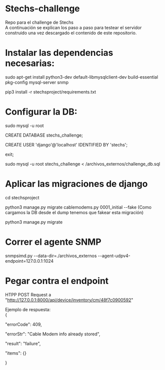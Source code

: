 # Stechs-challenge
Repo para el challenge de Stechs  
A continuación se explican los paso a paso para testear el servidor construido una vez descargado el contenido de este repositorio.

# Instalar las dependencias necesarias:
sudo apt-get install python3-dev default-libmysqlclient-dev build-essential pkg-config mysql-server snmp  

pip3 install -r stechsproject/requirements.txt  

# Configurar la DB:
sudo mysql -u root  

CREATE DATABASE stechs_challenge;  
 
CREATE USER 'django'@'localhost' IDENTIFIED BY 'stechs';  

exit;  

sudo mysql -u root stechs_challenge < /archivos_externos/challenge_db.sql  

# Aplicar las migraciones de django
cd stechsproject  

python3 manage.py migrate cablemodems.py 0001_initial --fake (Como cargamos la DB desde el dump tenemos que fakear esta migración)  

python3 manage.py migrate  

# Correr el agente SNMP 
snmpsimd.py --data-dir=./archivos_externos --agent-udpv4-endpoint=127.0.0.1:1024  

# Pegar contra el endpoint
HTPP POST Request a "http://127.0.0.1:8000/api/device/inventory/cm/48f7c0900592"  


Ejemplo de respuesta:   
{  

  "errorCode": 409,  
  
  "errorStr": "Cable Modem info already stored",  
  
  "result": "failure",  
  
  "items": {}  
  
}  


